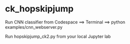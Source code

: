 # ck_hopskipjump

Run CNN classifier from Codespace ==> Terminal ==> python examples/cnn_webserver.py

Run hopskipjump_ck2.py from your local Jupyter lab
 
